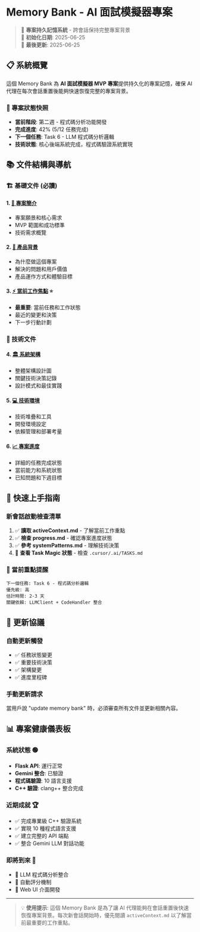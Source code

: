 # Memory Bank - AI 面試模擬器專案

> 🧠 **專案持久記憶系統** - 跨會話保持完整專案背景  
> 📅 **初始化日期**: 2025-06-25  
> 🔄 **最後更新**: 2025-06-25

## 📋 系統概覽

這個 Memory Bank 為 **AI 面試模擬器 MVP 專案**提供持久化的專案記憶，確保 AI 代理在每次會話重置後能夠快速恢復完整的專案背景。

### 🎯 專案狀態快照
- **當前階段**: 第二週 - 程式碼分析功能開發
- **完成進度**: 42% (5/12 任務完成)
- **下一個任務**: Task 6 - LLM 程式碼分析邏輯
- **技術狀態**: 核心後端系統完成，程式碼驗證系統實現

## 📚 文件結構與導航

### 🏗️ 基礎文件 (必讀)

#### 1. [📝 專案簡介](./projectbrief.md)
- 專案願景和核心需求
- MVP 範圍和成功標準
- 技術需求概覽

#### 2. [🎨 產品背景](./productContext.md)
- 為什麼做這個專案
- 解決的問題和用戶價值
- 產品運作方式和體驗目標

#### 3. [⚡ 當前工作焦點](./activeContext.md) ⭐
- **最重要**: 當前任務和工作狀態
- 最近的變更和決策
- 下一步行動計劃

### 🔧 技術文件

#### 4. [🏛️ 系統架構](./systemPatterns.md)
- 整體架構設計圖
- 關鍵技術決策記錄
- 設計模式和最佳實踐

#### 5. [💻 技術環境](./techContext.md)
- 技術堆疊和工具
- 開發環境設定
- 依賴管理和部署考量

#### 6. [📈 專案進度](./progress.md)
- 詳細的任務完成狀態
- 當前能力和系統狀態
- 已知問題和下週目標

## 🚀 快速上手指南

### 新會話啟動檢查清單
1. ✅ **讀取 activeContext.md** - 了解當前工作重點
2. ✅ **檢查 progress.md** - 確認專案進度狀態  
3. ✅ **參考 systemPatterns.md** - 理解技術決策
4. 🔄 **查看 Task Magic 狀態** - 檢查 `.cursor/.ai/TASKS.md`

### 🎯 當前重點提醒
```
下一個任務: Task 6 - 程式碼分析邏輯
優先級: 高
估計時間: 2-3 天
關鍵依賴: LLMClient + CodeHandler 整合
```

## 🔄 更新協議

### 自動更新觸發
- ✅ 任務狀態變更
- ✅ 重要技術決策
- ✅ 架構變更
- ✅ 進度里程碑

### 手動更新請求
當用戶說 "update memory bank" 時，必須審查所有文件並更新相關內容。

## 📊 專案健康儀表板

### 系統狀態 🟢
- **Flask API**: 運行正常
- **Gemini 整合**: 已驗證
- **程式碼驗證**: 10 語言支援
- **C++ 驗證**: clang++ 整合完成

### 近期成就 🏆
- ✅ 完成專業級 C++ 驗證系統
- ✅ 實現 10 種程式語言支援
- ✅ 建立完整的 API 端點
- ✅ 整合 Gemini LLM 對話功能

### 即將到來 🎯
- 🔄 LLM 程式碼分析整合
- 🔄 自動評分機制
- 🔄 Web UI 介面開發

---

> 💡 **使用提示**: 這個 Memory Bank 是為了讓 AI 代理能夠在會話重置後快速恢復專案背景。每次新會話開始時，優先閱讀 `activeContext.md` 以了解當前最重要的工作重點。 
